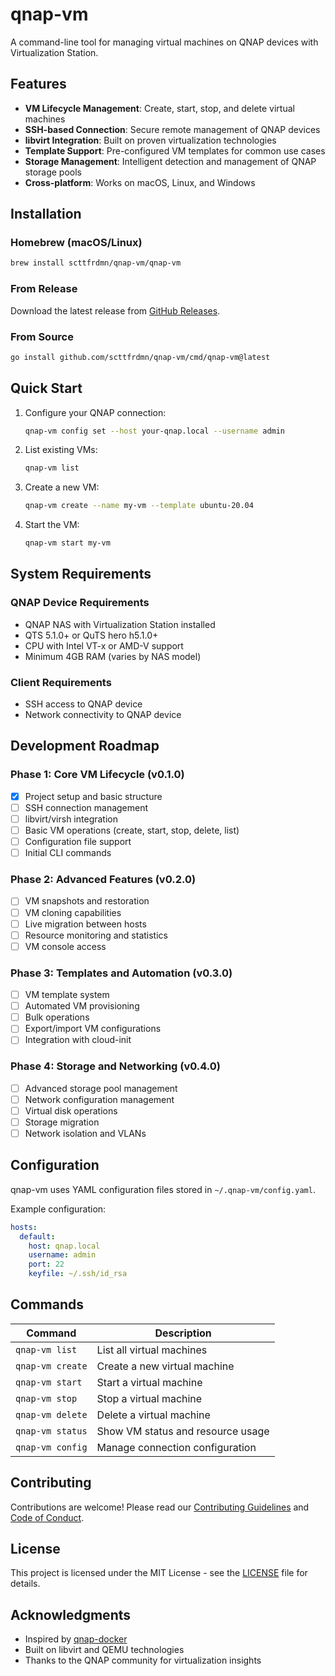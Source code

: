 # qnap-vm

A command-line tool for managing virtual machines on QNAP devices with Virtualization Station.

## Features

- **VM Lifecycle Management**: Create, start, stop, and delete virtual machines
- **SSH-based Connection**: Secure remote management of QNAP devices
- **libvirt Integration**: Built on proven virtualization technologies
- **Template Support**: Pre-configured VM templates for common use cases
- **Storage Management**: Intelligent detection and management of QNAP storage pools
- **Cross-platform**: Works on macOS, Linux, and Windows

## Installation

### Homebrew (macOS/Linux)

```bash
brew install scttfrdmn/qnap-vm/qnap-vm
```

### From Release

Download the latest release from [GitHub Releases](https://github.com/scttfrdmn/qnap-vm/releases).

### From Source

```bash
go install github.com/scttfrdmn/qnap-vm/cmd/qnap-vm@latest
```

## Quick Start

1. Configure your QNAP connection:
   ```bash
   qnap-vm config set --host your-qnap.local --username admin
   ```

2. List existing VMs:
   ```bash
   qnap-vm list
   ```

3. Create a new VM:
   ```bash
   qnap-vm create --name my-vm --template ubuntu-20.04
   ```

4. Start the VM:
   ```bash
   qnap-vm start my-vm
   ```

## System Requirements

### QNAP Device Requirements
- QNAP NAS with Virtualization Station installed
- QTS 5.1.0+ or QuTS hero h5.1.0+
- CPU with Intel VT-x or AMD-V support
- Minimum 4GB RAM (varies by NAS model)

### Client Requirements
- SSH access to QNAP device
- Network connectivity to QNAP device

## Development Roadmap

### Phase 1: Core VM Lifecycle (v0.1.0)
- [x] Project setup and basic structure
- [ ] SSH connection management
- [ ] libvirt/virsh integration
- [ ] Basic VM operations (create, start, stop, delete, list)
- [ ] Configuration file support
- [ ] Initial CLI commands

### Phase 2: Advanced Features (v0.2.0)
- [ ] VM snapshots and restoration
- [ ] VM cloning capabilities
- [ ] Live migration between hosts
- [ ] Resource monitoring and statistics
- [ ] VM console access

### Phase 3: Templates and Automation (v0.3.0)
- [ ] VM template system
- [ ] Automated VM provisioning
- [ ] Bulk operations
- [ ] Export/import VM configurations
- [ ] Integration with cloud-init

### Phase 4: Storage and Networking (v0.4.0)
- [ ] Advanced storage pool management
- [ ] Network configuration management
- [ ] Virtual disk operations
- [ ] Storage migration
- [ ] Network isolation and VLANs

## Configuration

qnap-vm uses YAML configuration files stored in `~/.qnap-vm/config.yaml`.

Example configuration:
```yaml
hosts:
  default:
    host: qnap.local
    username: admin
    port: 22
    keyfile: ~/.ssh/id_rsa
```

## Commands

| Command | Description |
|---------|-------------|
| `qnap-vm list` | List all virtual machines |
| `qnap-vm create` | Create a new virtual machine |
| `qnap-vm start` | Start a virtual machine |
| `qnap-vm stop` | Stop a virtual machine |
| `qnap-vm delete` | Delete a virtual machine |
| `qnap-vm status` | Show VM status and resource usage |
| `qnap-vm config` | Manage connection configuration |

## Contributing

Contributions are welcome! Please read our [Contributing Guidelines](CONTRIBUTING.md) and [Code of Conduct](CODE_OF_CONDUCT.md).

## License

This project is licensed under the MIT License - see the [LICENSE](LICENSE) file for details.

## Acknowledgments

- Inspired by [qnap-docker](https://github.com/scttfrdmn/qnap-docker)
- Built on libvirt and QEMU technologies
- Thanks to the QNAP community for virtualization insights